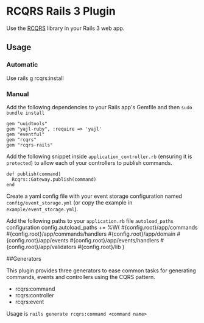 # RCQRS Rails 3 Plugin

Use the [RCQRS](https://github.com/slashdotdash/rcqrs) library in your Rails 3 web app.

## Usage

### Automatic
Use rails g rcqrs:install 

### Manual

Add the following dependencies to your Rails app's Gemfile and then `sudo bundle install`

    gem "uuidtools"
    gem "yajl-ruby", :require => 'yajl'
    gem "eventful"
    gem "rcqrs"
    gem "rcqrs-rails"

Add the following snippet inside `application_controller.rb` (ensuring it is `protected`) to allow each of your controllers to publish commands.

    def publish(command)
      Rcqrs::Gateway.publish(command)
    end

Create a yaml config file with your event storage configuration named `config/event_storage.yml` (or copy the example in `example/event_storage.yml`).


Add the following paths to your `application.rb` file `autoload_paths` configuration
    config.autoload_paths += %W(
								  #{config.root}/app/commands
								  #{config.root}/app/commands/handlers
								  #{config.root}/app/domain
								  #{config.root}/app/events
								  #{config.root}/app/events/handlers
								  #{config.root}/app/validators
								  #{config.root}/lib
								)


##Generators

This plugin provides three generators to ease common tasks for generating commands, events and controllers using the CQRS pattern.

* rcqrs:command
* rcqrs:controller
* rcqrs:event

Usage is `rails generate rcqrs:command <command name>`
